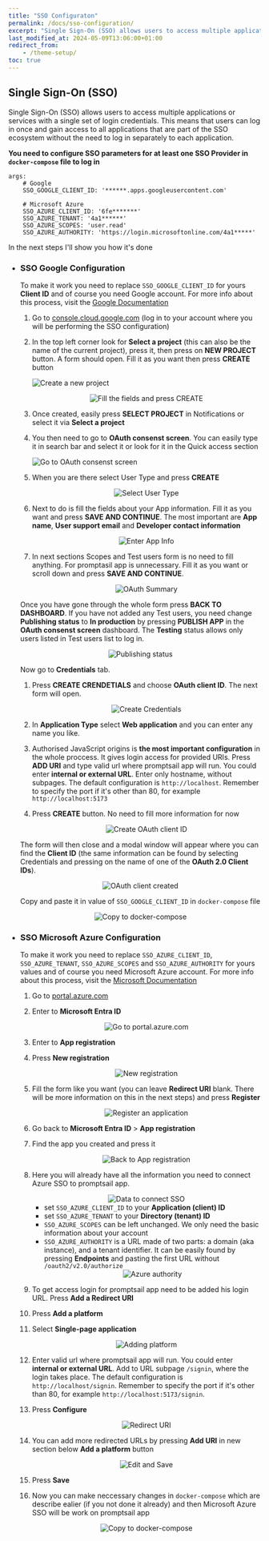 ```yaml
---
title: "SSO Configuraton"
permalink: /docs/sso-configuration/
excerpt: "Single Sign-On (SSO) allows users to access multiple applications or services with a single set of login credentials"
last_modified_at: 2024-05-09T13:06:00+01:00
redirect_from:
    - /theme-setup/
toc: true
---
```


## Single Sign-On (SSO)

Single Sign-On (SSO) allows users to access multiple applications or services with a single set of login credentials. This means that users can log in once and gain access to all applications that are part of the SSO ecosystem without the need to log in separately to each application.

**You need to configure SSO parameters for at least one SSO Provider in `docker-compose` file to log in**

```
args:
    # Google
    SSO_GOOGLE_CLIENT_ID: '******.apps.googleusercontent.com'

    # Microsoft Azure
    SSO_AZURE_CLIENT_ID: '6fe*******'
    SSO_AZURE_TENANT: '4a1******'
    SSO_AZURE_SCOPES: 'user.read'
    SSO_AZURE_AUTHORITY: 'https://login.microsoftonline.com/4a1*****'
```

In the next steps I'll show you how it's done

-   ### SSO Google Configuration

    To make it work you need to replace `SSO_GOOGLE_CLIENT_ID` for yours **Client ID** and of course you need Google account. For more info about this process, visit the [Google Documentation](https://support.google.com/cloud/answer/6158849?hl=en&authuser=1&ref_topic=3473162&sjid=17476898588436060043-EU)

    1.  Go to [console.cloud.google.com](https://console.cloud.google.com/) (log in to your account where you will be performing the SSO configuration)
    2.  In the top left corner look for **Select a project** (this can also be the name of the current project), press it, then press on **NEW PROJECT** button. A form should open. Fill it as you want then press **CREATE** button

        ![Create a new project](../assets/images/google-SSO-1.png)
        <div style="text-align:center">
        <img src="../assets/images/google-SSO-2.png" alt='Fill the fields and press CREATE'/>
        </div>

    3.  Once created, easily press **SELECT PROJECT** in Notifications or select it via **Select a project**
    4.  You then need to go to **OAuth consenst screen**. You can easily type it in search bar and select it or look for it in the Quick access section

        ![Go to OAuth consenst screen](../assets/images/google-SSO-3.png)

    5.  When you are there select User Type and press **CREATE**

        <div style="text-align:center">
        <img src="../assets/images/google-SSO-4.png" alt='Select User Type'/>
        </div>

    6.  Next to do is fill the fields about your App information. Fill it as you want and press **SAVE AND CONTINUE**. The most important are **App name**, **User support email** and **Developer contact information**

        <div style="text-align:center">
        <img src="../assets/images/google-SSO-5.png" alt='Enter App Info'/>
        </div>

    7.  In next sections Scopes and Test users form is no need to fill anything. For promptasil app is unnecessary. Fill it as you want or scroll down and press **SAVE AND CONTINUE**.

        <div style="text-align:center">
        <img src="../assets/images/google-SSO-6.png" alt='OAuth Summary'/>
        </div>

    Once you have gone through the whole form press **BACK TO DASHBOARD**. If you have not added any Test users, you need change **Publishing status** to **In production** by pressing **PUBLISH APP** in the **OAuth consenst screen** dashboard. The **Testing** status allows only users listed in Test users list to log in.

    <div style="text-align:center">
    <img src="../assets/images/google-SSO-7.png" alt='Publishing status'/>
    </div>

    Now go to **Credentials** tab.

    1.  Press **CREATE CRENDETIALS** and choose **OAuth client ID**. The next form will open.

        <div style="text-align:center">
        <img src="../assets/images/google-SSO-8.png" alt='Create Credentials'/>
        </div>

    2.  In **Application Type** select **Web application** and you can enter any name you like.
    3.  Authorised JavaScript origins is **the most important configuration** in the whole proccess. It gives login access for provided URIs. Press **ADD URI** and type valid url where promptsail app will run. You could enter **internal or external URL**. Enter only hostname, without subpages. The default configuration is `http://localhost`. Remember to specify the port if it's other than 80, for example `http://localhost:5173`
    4.  Press **CREATE** button. No need to fill more information for now

        <div style="text-align:center">
        <img src="../assets/images/google-SSO-9.png" alt='Create OAuth client ID'/>
        </div>

    The form will then close and a modal window will appear where you can find the **Client ID** (the same information can be found by selecting Credentials and pressing on the name of one of the **OAuth 2.0 Client IDs**).

    <div style="text-align:center">
    <img src="../assets/images/google-SSO-10.png" alt='OAuth client created'/>
    </div>

    Copy and paste it in value of `SSO_GOOGLE_CLIENT_ID` in `docker-compose` file

    <div style="text-align:center">
    <img src="../assets/images/google-SSO-11.png" alt='Copy to docker-compose'/>
    </div>

-   ### SSO Microsoft Azure Configuration

    To make it work you need to replace `SSO_AZURE_CLIENT_ID`, `SSO_AZURE_TENANT`, `SSO_AZURE_SCOPES` and `SSO_AZURE_AUTHORITY`
    for yours values and of course you need Microsoft Azure account. For more info about this process, visit the [Microsoft Documentation](https://learn.microsoft.com/en-us/entra/identity/enterprise-apps/add-application-portal-setup-sso)

    1. Go to [portal.azure.com](https://portal.azure.com/)
    2. Enter to **Microsoft Entra ID**

        <div style="text-align:center">
        <img src="../assets/images/azure-SSO-1.png" alt='Go to portal.azure.com'/>
        </div>

    3. Enter to **App registration**
    4. Press **New registration**

        <div style="text-align:center">
        <img src="../assets/images/azure-SSO-2.png" alt='New registration'/>
        </div>

    5. Fill the form like you want (you can leave **Redirect URI** blank. There will be more information on this in the next steps) and press **Register**

        <div style="text-align:center">
        <img src="../assets/images/azure-SSO-3.png" alt='Register an application'/>
        </div>

    6. Go back to **Microsoft Entra ID** > **App registration**
    7. Find the app you created and press it

        <div style="text-align:center">
        <img src="../assets/images/azure-SSO-4.png" alt='Back to App registration'/>
        </div>

    8. Here you will already have all the information you need to connect Azure SSO to promptsail app.

        <div style="text-align:center">
        <img src="../assets/images/azure-SSO-5.png" alt='Data to connect SSO'/>
        </div>

        - set `SSO_AZURE_CLIENT_ID` to your **Application (client) ID**
        - set `SSO_AZURE_TENANT` to your **Directory (tenant) ID**
        - `SSO_AZURE_SCOPES` can be left unchanged. We only need the basic information about your account
        - `SSO_AZURE_AUTHORITY` is a URL made of two parts: a domain (aka instance), and a tenant identifier. It can be easily found by pressing **Endpoints** and pasting the first URL without `/oauth2/v2.0/authorize`
            <div style="text-align:center">
            <img src="../assets/images/azure-SSO-6.png" alt='Azure authority'/>
            </div>

    9. To get access login for promptsail app need to be added his login URL. Press **Add a Redirect URI**
    10. Press **Add a platform**
    11. Select **Single-page application**

        <div style="text-align:center">
        <img src="../assets/images/azure-SSO-7.png" alt='Adding platform'/>
        </div>

    12. Enter valid url where promptsail app will run. You could enter **internal or external URL**. Add to URL subpage `/signin`, where the login takes place. The default configuration is `http://localhost/signin`. Remember to specify the port if it's other than 80, for example `http://localhost:5173/signin`.
    13. Press **Configure**

        <div style="text-align:center">
        <img src="../assets/images/azure-SSO-8.png" alt='Redirect URI'/>
        </div>

    14. You can add more redirected URLs by pressing **Add URI** in new section below **Add a platform** button

        <div style="text-align:center">
        <img src="../assets/images/azure-SSO-9.png" alt='Edit and Save'/>
        </div>

    15. Press **Save**
    16. Now you can make neccessary changes in `docker-compose` which are describe ealier (if you not done it already) and then Microsoft Azure SSO will be work on promptsail app

        <div style="text-align:center">
        <img src="../assets/images/azure-SSO-10.png" alt='Copy to docker-compose'/>
        </div>
